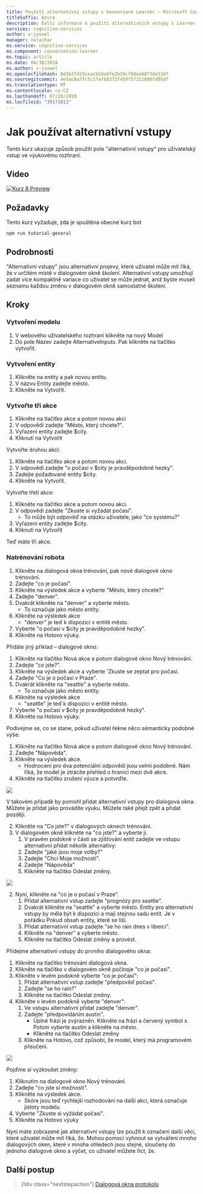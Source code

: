 ```yaml
---
title: Použití alternativní vstupy s konverzace Learner – Microsoft Cognitive Services | Dokumentace Microsoftu
titleSuffix: Azure
description: Další informace o použití alternativních vstupy s Learner konverzace.
services: cognitive-services
author: v-jaswel
manager: nolachar
ms.service: cognitive-services
ms.component: conversation-learner
ms.topic: article
ms.date: 04/30/2018
ms.author: v-jaswel
ms.openlocfilehash: 8d3b3f419ceacbb9a6fe2b19cf68ea6873de536f
ms.sourcegitcommit: 4e5ac8a7fc5c17af68372f4597573210867d05df
ms.translationtype: MT
ms.contentlocale: cs-CZ
ms.lasthandoff: 07/20/2018
ms.locfileid: "39171013"
---
```

# <a name="how-to-use-alternative-inputs"></a>Jak používat alternativní vstupy

Tento kurz ukazuje způsob použití pole "alternativní vstupy" pro uživatelský vstup ve výukovému rozhraní.

## <a name="video"></a>Video

[![Kurz 8 Preview](http://aka.ms/cl-tutorial-08-preview)](http://aka.ms/blis-tutorial-08)

## <a name="requirements"></a>Požadavky
Tento kurz vyžaduje, zda je spuštěna obecné kurz bot

    npm run tutorial-general

## <a name="details"></a>Podrobnosti
"Alternativní vstupy" jsou alternativní projevy, které uživatel může mít říká, že v určitém místě v dialogovém okně školení. Alternativní vstupy umožňují zadat více kompaktně variace co uživatel se může jednat, aniž byste museli seznamu každou změnu v dialogovém okně samostatné školení.

## <a name="steps"></a>Kroky

### <a name="create-the-model"></a>Vytvoření modelu

1. V webového uživatelského rozhraní klikněte na nový Model
2. Do pole Název zadejte AlternativeInputs. Pak klikněte na tlačítko vytvořit.

### <a name="create-an-entity"></a>Vytvoření entity

1. Klikněte na entity a pak novou entitu.
2. V názvu Entity zadejte město.
3. Klikněte na Vytvořit.

### <a name="create-three-actions"></a>Vytvořte tři akce

1. Klikněte na tlačítko akce a potom novou akci
2. V odpovědi zadejte "Město, který chcete?".
3. Vyřazení entity zadejte $city.
3. Kliknutí na Vytvořit

Vytvořte druhou akci:

1. Klikněte na tlačítko akce a potom novou akci.
3. V odpovědi zadejte "o počasí v $city je pravděpodobně hezky".
4. Zadejte požadované entity $city.
4. Klikněte na Vytvořit.

Vytvořte třetí akce:

1. Klikněte na tlačítko akce a potom novou akci.
3. V odpovědi zadejte "Zkuste si vyžádat počasí".
    - To může být odpověď na otázku uživatele, jako "co systému?"
4. Vyřazení entity zadejte $city.
4. Kliknutí na Vytvořit

Teď máte tři akce.

### <a name="train-the-bot"></a>Natrénování robota

1. Klikněte na dialogová okna trénování, pak nové dialogové okno trénování.
2. Zadejte "co je počasí".
3. Klikněte na výsledek akce a vyberte "Město, který chcete?"
2. Zadejte "denver".
3. Dvakrát klikněte na "denver" a vyberte město.
    - To označuje jako město entity.
5. Klikněte na výsledek akce
    - "denver" je teď k dispozici v entitě město. 
6. Vyberte "o počasí v $city je pravděpodobně hezky".
7. Klikněte na Hotovo výuky.

Přidáte jiný příklad – dialogové okno:

1. Klikněte na tlačítko Nová akce a potom dialogové okno Nový trénování.
2. Zadejte "co jste?".
3. Klikněte na výsledek akce a vyberte 'Zkuste se zeptat pro počasí.
2. Zadejte "Co je o počasí v Praze".
3. Dvakrát klikněte na "seattle" a vyberte město.
    - To označuje jako město entity.
5. Klikněte na výsledek akce
    - "seattle" je teď k dispozici v entitě město. 
6. Vyberte "o počasí v $city je pravděpodobně hezky".
7. Klikněte na Hotovo výuky.

Podívejme se, co se stane, pokud uživatel řekne něco sémanticky podobné výše:

1. Klikněte na tlačítko Nová akce a potom dialogové okno Nový trénování.
2. Zadejte "Nápověda".
3. Klikněte na výsledek akce.
    - Hodnocení pro dva potenciální odpovědi jsou velmi podobné. Nám říká, že model je ztrácíte přehled o hranici mezi dvě akce.
6. Klikněte na tlačítko zrušení výuce a potvrďte.

![](../media/tutorial8_closescores.png)

V takovém případě by pomohl přidat alternativní vstupy pro dialogová okna. Můžete je přidat jako provádíte výuku. Můžete také přejít zpět a přidat později.

2. Klikněte na "Co jste?" v dialogových oknech trénování.
2. V dialogovém okně klikněte na "co jste?" a vyberte ji.
    1. V pravém podokně v části se zjišťování entit zadejte ve vstupu alternativní přidat několik alternativy:
    1. Zadejte "jaké jsou moje volby?"
    2. Zadejte "Chci Moje možnosti".
    3. Zadejte "Nápověda"
    1. Klikněte na tlačítko Odeslat změny.


![](../media/tutorial8_helpalternates.png)

2. Nyní, klikněte na "co je o počasí v Praze".
    1. Přidat alternativní vstup zadejte "prognózy pro seattle".
    2. Dvakrát klikněte na "seattle" a vyberte město. Entity pro alternativní vstupy by měla být k dispozici a mají stejnou sadu entit. Je v pořádku Pokud obsah entity, které se liší.
    3. Přidat alternativní vstup zadejte "se ho rain dnes v liberci".
    4. Klikněte na "denver" a vyberte město.
    5. Klikněte na tlačítko Odeslat změny a provést.


Přidejme alternativní vstupy do prvního dialogového okna:

1. Klikněte na tlačítko trénování dialogová okna.
2. Klikněte na tlačítko v dialogovém okně počínaje "co je počasí".
2. Klikněte v levém podokně vyberte "co je počasí":
    1. Přidat alternativní vstup zadejte "předpověď počasí".
    2. Zadejte "se ho rain?"
    3. Klikněte na tlačítko Odeslat změny.
4. Klikněte v levém podokně vyberte "denver":
    1. Ve vstupu alternativní přidat zadejte "denver".
    2. Zadejte "předpovídáním austin".
        - Úplné frázi je zvýrazněn. Klikněte na frázi a červený symbol x. Potom vyberte austin a klikněte na město.
        - Klikněte na tlačítko Odeslat změny
    1. Klikněte na Hotovo, což způsobí, že model, který má programovém přeučení.

![](../media/tutorial8_altcities.png)

Pojďme si vyzkoušet změny:

1. Kliknutím na dialogové okno Nový trénování.
2. Zadejte "co jste si možnosti".
3. Klikněte na výsledek akce.
    - Skóre jsou teď rychlejší rozhodování na další akci, která označuje jistoty modelu.
2. Vyberte "Zkuste si vyžádat počasí".
6. Klikněte na Hotovo výuky

Nyní máte zobrazené jak alternativní vstupy lze použít k označení další věci, které uživatel může mít říká, že. Mohou pomoci vyhnout se vytváření mnoho dialogových oken, které v mnoha ohledech jsou stejné, sloučeny do jednoho dialogové okno a výčet, co uživatel můžete říct, že.

## <a name="next-steps"></a>Další postup

> [!div class="nextstepaction"]
> [Dialogová okna protokolu](./9-log-dialogs.md)
